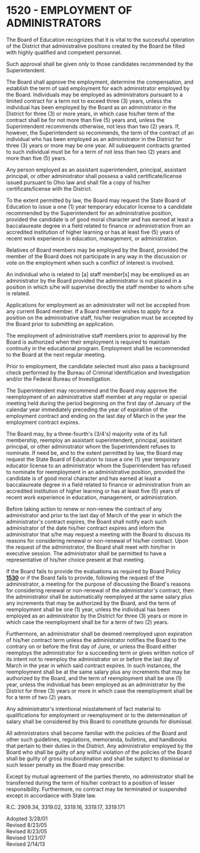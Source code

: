 1520 - EMPLOYMENT OF ADMINISTRATORS
===================================

The Board of Education recognizes that it is vital to the successful
operation of the District that administrative positions created by the
Board be filled with highly qualified and competent personnel.

Such approval shall be given only to those candidates recommended by the
Superintendent.

The Board shall approve the employment, determine the compensation, and
establish the term of said employment for each administrator employed by
the Board. Individuals may be employed as administrators pursuant to a
limited contract for a term not to exceed three (3) years, unless the
individual has been employed by the Board as an administrator in the
District for three (3) or more years, in which case his/her term of the
contract shall be for not more than five (5) years and, unless the
Superintendent recommends otherwise, not less than two (2) years. If,
however, the Superintendent so recommends, the term of the contract of
an individual who has been employed as an administrator in the District
for three (3) years or more may be one year. All subsequent contracts
granted to such individual must be for a term of not less than two (2)
years and more than five (5) years.

Any person employed as an assistant superintendent, principal, assistant
principal, or other administrator shall possess a valid
certificate/license issued pursuant to Ohio law and shall file a copy of
his/her certificate/license with the District.

To the extent permitted by law, the Board may request the State Board of
Education to issue a one (1) year temporary educator license to a
candidate recommended by the Superintendent for an administrative
position, provided the candidate is of good moral character and has
earned at least a baccalaureate degree in a field related to finance or
administration from an accredited institution of higher learning or has
at least five (5) years of recent work experience in education,
management, or administration.

Relatives of Board members may be employed by the Board, provided the
member of the Board does not participate in any way in the discussion or
vote on the employment when such a conflict of interest is involved.

An individual who is related to [a] staff member[s] may be employed as
an administrator by the Board provided the administrator is not placed
in a position in which s/he will supervise directly the staff member to
whom s/he is related.

Applications for employment as an administrator will not be accepted
from any current Board member. If a Board member wishes to apply for a
position on the administrative staff, his/her resignation must be
accepted by the Board prior to submitting an application.

The employment of administrative staff members prior to approval by the
Board is authorized when their employment is required to maintain
continuity in the educational program. Employment shall be recommended
to the Board at the next regular meeting.

Prior to employment, the candidate selected must also pass a background
check performed by the Bureau of Criminal Identification and
Investigation and/or the Federal Bureau of Investigation.

The Superintendent may recommend and the Board may approve the
reemployment of an administrative staff member at any regular or special
meeting held during the period beginning on the first day of January of
the calendar year immediately preceding the year of expiration of the
employment contract and ending on the last day of March in the year the
employment contract expires.

The Board may, by a three-fourth's (3/4's) majority vote of its full
membership, reemploy an assistant superintendent, principal, assistant
principal, or other administrator whom the Superintendent refuses to
nominate. If need be, and to the extent permitted by law, the Board may
request the State Board of Education to issue a one (1) year temporary
educator license to an administrator whom the Superintendent has refused
to nominate for reemployment in an administrative position, provided the
candidate is of good moral character and has earned at least a
baccalaureate degree in a field related to finance or administration
from an accredited institution of higher learning or has at least five
(5) years of recent work experience in education, management, or
administration.

Before taking action to renew or non-renew the contract of any
administrator and prior to the last day of March of the year in which
the administrator's contract expires, the Board shall notify each such
administrator of the date his/her contract expires and inform the
administrator that s/he may request a meeting with the Board to discuss
its reasons for considering renewal or non-renewal of his/her contract.
Upon the request of the administrator, the Board shall meet with him/her
in executive session. The administrator shall be permitted to have a
representative of his/her choice present at that meeting.

If the Board fails to provide the evaluations as required by Board
Policy [**1530**](po1530.md) or if the Board fails to provide,
following the request of the administrator, a meeting for the purpose of
discussing the Board's reasons for considering renewal or non-renewal of
the administrator's contract, then the administrator shall be
automatically reemployed at the same salary plus any increments that may
be authorized by the Board, and the term of reemployment shall be one
(1) year, unless the individual has been employed as an administrator by
the District for three (3) years or more in which case the reemployment
shall be for a term of two (2) years.

Furthermore, an administrator shall be deemed reemployed upon expiration
of his/her contract term unless the administrator notifies the Board to
the contrary on or before the first day of June, or unless the Board
either reemploys the administrator for a succeeding term or gives
written notice of its intent not to reemploy the administrator on or
before the last day of March in the year in which said contract expires.
In such instances, the reemployment shall be at the same salary plus any
increments that may be authorized by the Board, and the term of
reemployment shall be one (1) year, unless the individual has been
employed as an administrator by the District for three (3) years or more
in which case the reemployment shall be for a term of two (2) years.

Any administrator's intentional misstatement of fact material to
qualifications for employment or reemployment or to the determination of
salary shall be considered by this Board to constitute grounds for
dismissal.

All administrators shall become familiar with the policies of the Board
and other such guidelines, regulations, memoranda, bulletins, and
handbooks that pertain to their duties in the District. Any
administrator employed by the Board who shall be guilty of any willful
violation of the policies of the Board shall be guilty of gross
insubordination and shall be subject to dismissal or such lesser penalty
as the Board may prescribe.

Except by mutual agreement of the parties thereto, no administrator
shall be transferred during the term of his/her contract to a position
of lesser responsibility. Furthermore, no contract may be terminated or
suspended except in accordance with State law.

R.C. 2909.34, 3319.02, 3319.16, 3319.17, 3319.171

Adopted 3/28/01\
 Revised 8/23/05\
 Revised 8/23/05\
 Revised 1/23/07\
 Revised 2/14/13
